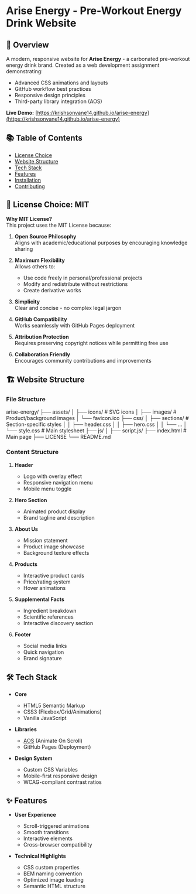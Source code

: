 # Arise Energy - Pre-Workout Energy Drink Website

## 🌟 Overview
A modern, responsive website for **Arise Energy** - a carbonated pre-workout energy drink brand. Created as a web development assignment demonstrating:

- Advanced CSS animations and layouts
- GitHub workflow best practices
- Responsive design principles
- Third-party library integration (AOS)

**Live Demo:** [https://krishsonvane14.github.io/arise-energy](https://krishsonvane14.github.io/arise-energy)

## 📚 Table of Contents
- [License Choice](#-license-choice-mit)
- [Website Structure](#-website-structure)
- [Tech Stack](#-tech-stack)
- [Features](#-features)
- [Installation](#-installation)
- [Contributing](#-contributing)

## 📝 License Choice: MIT
**Why MIT License?**  
This project uses the MIT License because:

1. **Open Source Philosophy**  
   Aligns with academic/educational purposes by encouraging knowledge sharing

2. **Maximum Flexibility**  
   Allows others to:
   - Use code freely in personal/professional projects
   - Modify and redistribute without restrictions
   - Create derivative works

3. **Simplicity**  
   Clear and concise - no complex legal jargon

4. **GitHub Compatibility**  
   Works seamlessly with GitHub Pages deployment

5. **Attribution Protection**  
   Requires preserving copyright notices while permitting free use

6. **Collaboration Friendly**  
   Encourages community contributions and improvements

## 🏗️ Website Structure

### File Structure

arise-energy/
├── assets/
│ ├── icons/ # SVG icons
│ ├── images/ # Product/background images
│ └── favicon.ico
├── css/
│ ├── sections/ # Section-specific styles
│ │ ├── header.css
│ │ ├── hero.css
│ │ └── ...
│ └── style.css # Main stylesheet
├── js/
│ ├── script.js/ 
├── index.html # Main page
├── LICENSE
└── README.md

### Content Structure
1. **Header**
   - Logo with overlay effect
   - Responsive navigation menu
   - Mobile menu toggle

2. **Hero Section**
   - Animated product display
   - Brand tagline and description

3. **About Us**
   - Mission statement
   - Product image showcase
   - Background texture effects

4. **Products**
   - Interactive product cards
   - Price/rating system
   - Hover animations

5. **Supplemental Facts**
   - Ingredient breakdown
   - Scientific references
   - Interactive discovery section

6. **Footer**
   - Social media links
   - Quick navigation
   - Brand signature

## 🛠️ Tech Stack
- **Core**
  - HTML5 Semantic Markup
  - CSS3 (Flexbox/Grid/Animations)
  - Vanilla JavaScript

- **Libraries**
  - [AOS](https://michalsnik.github.io/aos/) (Animate On Scroll)
  - GitHub Pages (Deployment)

- **Design System**
  - Custom CSS Variables
  - Mobile-first responsive design
  - WCAG-compliant contrast ratios

## ✨ Features
- **User Experience**
  - Scroll-triggered animations
  - Smooth transitions
  - Interactive elements
  - Cross-browser compatibility

- **Technical Highlights**
  - CSS custom properties
  - BEM naming convention
  - Optimized image loading
  - Semantic HTML structure

